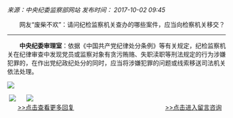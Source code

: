 ### 

_来源：中央纪委监察部网站_ _发布时间： 2017-10-02 09:45_

　　网友“废柴不欢”：请问纪检监察机关查办的哪些案件，应当向检察机关移交？

___

　　**中央纪委审理室**：依据《中国共产党纪律处分条例》等有关规定，纪检监察机关在纪律审查中发现党员或监察对象有贪污贿赂、失职渎职等刑法规定的行为涉嫌犯罪的，在作出党纪政纪处分的同时，应当将涉嫌犯罪的问题或线索移送司法机关依法处理。

![](https://www.ccdi.gov.cn/hdjln/ywtt/201710/W020210531593511393521.jpg)

 [![](https://www.ccdi.gov.cn/hdjln/ywtt/201710/W020210531593511490267.jpg)](http://www.ccdi.gov.cn/hdjl/hfxd/index.html)      [![](https://www.ccdi.gov.cn/hdjln/ywtt/201710/W020210531593511578894.jpg)](http://interact.ccdi.gov.cn/lyb/index.html)   
      [\>>点击查看更多回复](http://www.ccdi.gov.cn/hdjl/hfxd/index.html)　　　　　　　　　　　　　　　[\>>点击进入留言咨询](http://interact.ccdi.gov.cn/lyb/index.html)